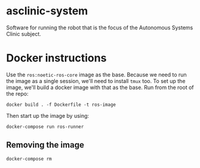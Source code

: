 # asclinic-system

Software for running the robot that is the focus of the Autonomous Systems Clinic subject.

# Docker instructions

Use the `ros:noetic-ros-core` image as the base. Because we need to run the
image as a single session, we'll need to install `tmux` too. To set up the image,
we'll build a docker image with that as the base. Run from the root of the repo:

```
docker build . -f Dockerfile -t ros-image
```

Then start up the image by using:

```
docker-compose run ros-runner
```

## Removing the image

```
docker-compose rm
```


